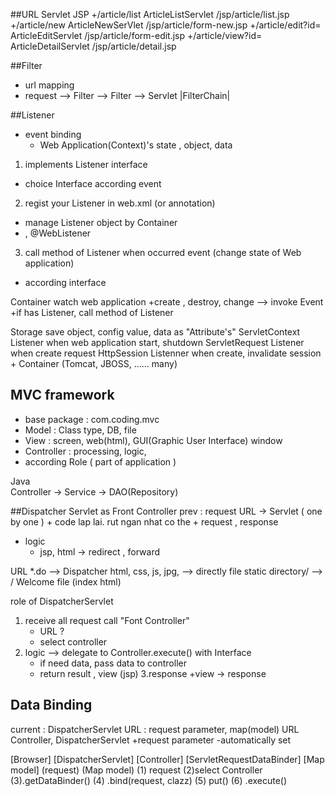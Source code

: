 ##URL						Servlet							JSP
+/article/list				ArticleListServlet				/jsp/article/list.jsp
+/article/new				ArticleNewSerVlet				/jsp/article/form-new.jsp
+/article/edit?id=			ArticleEditServlet				/jsp/article/form-edit.jsp
+/article/view?id=			ArticleDetailServlet			/jsp/article/detail.jsp


##Filter
-	url mapping 
-	request --> Filter --> Filter --> Servlet 
				|FilterChain|

##Listener
- event binding
	+	Web Application(Context)'s state , object, data
1.	implements Listener interface
+	choice Interface according event 
2.	regist your Listener in web.xml (or annotation)
+	manage Listener object by Container
+	<Listener> , @WebListener
3.	call method of Listener when occurred event (change state of Web application)
+	according interface




Container watch web application 
	+create , destroy, change --> invoke Event
	+if has Listener, call method of Listener

Storage save object, config value, data as "Attribute's"
	ServletContext Listener when web application start, shutdown
	ServletRequest Listener when create request
	HttpSession Listenner 	when create, invalidate session 
	+	Container (Tomcat, JBOSS, ...... many)





## MVC framework
+	base package : com.coding.mvc
+	Model : Class type, DB, file
+ 	View : screen, web(html), GUI(Graphic User Interface) window
+	Controller : processing, logic,
+	according Role ( part of application )

Java 	
	Controller -> Service -> DAO(Repository)

##Dispatcher Servlet as Front Controller
prev : request URL -> Servlet ( one by one )
	+	code lap lai. rut ngan nhat co the
	+	request , response
+	logic 
	+ 	jsp, html -> redirect , forward

URL 
	*.do	-->	Dispatcher
	html, css, js, jpg, --> directly file static
	directory/	-->	/	Welcome file (index html)
 
role of DispatcherServlet
 
 1. receive all request call "Font Controller"
 	+	URL ?
	+	select controller
 2. logic --> delegate to Controller.execute() with Interface
 	+ if need data, pass data to controller
 	+ return result , view (jsp)
 3.response
 	+view -> response
  
## Data Binding 
current : DispatcherServlet 
URL : request parameter, map(model)
	URL Controller, DispatcherServlet
+request parameter 
	-automatically set

[Browser] [DispatcherServlet] [Controller] [ServletRequestDataBinder] [Map model]
	(request)			(Map model)
(1) request
			(2)select Controller
						(3).getDataBinder()
			(4) .bind(request, clazz)
			(5) put()
						(6) .execute()
 
